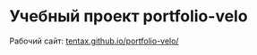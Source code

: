 # Учебный проект portfolio-velo

Рабочий сайт: [tentax.github.io/portfolio-velo/](https://tentax.github.io/portfolio-velo/)


 
